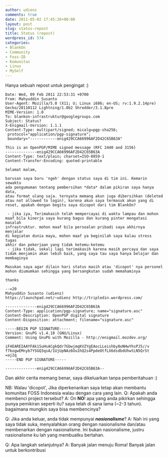 ```yaml
---
author: udienz
comments: true
date: 2011-05-02 17:45:26+00:00
layout: post
slug: status-repost
title: Status (repost)
wordpress_id: 574
categories:
- BlankOn
- Community
- Foss-ID
- Komunitas
- Linux
- MySelf
---
```


Hanya sebuah repost untuk pengingat :)

    
    Date: Wed, 09 Feb 2011 22:53:31 +0700
    From: Mahyuddin Susanto
    User-Agent: Mozilla/5.0 (X11; U; Linux i686; en-US; rv:1.9.2.14pre) Gecko/20110112 Lightning/1.0b2 Shredder/3.1.8pre
    MIME-Version: 1.0
    To: blankon-infrastruktur@googlegroups.com
    Subject: Status?
    X-Enigmail-Version: 1.1.1
    Content-Type: multipart/signed; micalg=pgp-sha256;
     protocol="application/pgp-signature";
     boundary="------------enig429CCA66996AF2D42C65B63A"
    
    This is an OpenPGP/MIME signed message (RFC 2440 and 3156)
    --------------enig429CCA66996AF2D42C65B63A
    Content-Type: text/plain; charset=ISO-8859-1
    Content-Transfer-Encoding: quoted-printable
    
    Selamat malam,
    
    barusan saya baru 'ngeh' dengan status saya di tim ini. Kemarin sewaktu
    ada pengumuman tentang pembersihan *data* dalam pikiran saya hanya data,
    atau format ulang saja. ternyata memang akun juga dibersihkan (deleted
    atau not allowed to login), karena akun saya termasuk akun yang di
    reset, apakah dengan begitu saya dicopot dari tim BlankOn?
    
     - jika iya, Terimakasih telah mempercayai di waktu lampau dan mohon
    maaf bila kinerja saya kurang bagus dan kurang pinter mengatasi masalah
    infrastruktur. mohon maaf bila persoalan pribadi saya akhirnya menjalar
    di kegiatan dunia maya, mohon maaf ya beginilah saya kalau stress tugas
    akhir dan pekerjaan yang tidak ketemu-ketemu
     - jika tidak, sekali lagi terimakasih karena masih percaya dan saya
    tidak menjamin akan lebih baik, yang saya tau saya hanya belajar dan
    membaginya
    
    Masukan saya agar dilain hari status masih atau 'dicopot' nya personel
    mohon diumumkan sehingga yang bersangkutan sudah memahaminya
    
    thanks
    
    --=20
    Mahyuddin Susanto (udienz)
    https://launchpad.net/~udienz http://tripledin.wordpress.com/
    
    --------------enig429CCA66996AF2D42C65B63A
    Content-Type: application/pgp-signature; name="signature.asc"
    Content-Description: OpenPGP digital signature
    Content-Disposition: attachment; filename="signature.asc"
    
    -----BEGIN PGP SIGNATURE-----
    Version: GnuPG v1.4.10 (GNU/Linux)
    Comment: Using GnuPG with Mozilla - http://enigmail.mozdev.org/
    
    iF4EAREIAAYFAk1SuHsACgkQdr7GbwjmqKVZYgEAocLLeishby8oNHwYhsPJ5//v
    f7kogwEMnyb7YSGQ3qsA/1UjUpNAz6Ou1hQ2s4PpdeOtfLX6dsdbdUhwtLN5QrSt
    =aj2q
    -----END PGP SIGNATURE-----
    
    --------------enig429CCA66996AF2D42C65B63A--


Dan akhir cerita memang benar, saya dikeluarkan tanpa pemberitahuan :)

NB: Walau 'dicopot', Jika diperkenankan saya tetap akan membantu komunitas FOSS Indonesia walau dengan cara yang lain.
Q: Apakah anda membenci project tersebut?
A: On **NO**! apa yang anda pikirkan sehingga punya pemikiran seperti itu? saya telah di sana lama (~2-3 tahun). bagaimana mungkin saya bisa membencinya?

Q: Jika anda keluar, anda tidak mempunyai ***nasionalisme***?
A: Nah ini yang saya tidak suka, menyalahkan orang dengan nasionalisme dan/atau membenarkan dengan nasionalisme. Ini bukan nasionalisme, justru nasionalisme ku lah yang membuatku bertahan.

Q: Apa langkah selanjutnya?
A: Banyak jalan menuju Roma! Banyak jalan untuk berkontribusi
